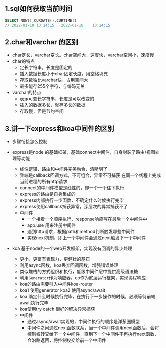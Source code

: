 ## 1.sql如何获取当前时间
```sql
SELECT NOW(),CURDATE(),CURTIME()
// 2022-01-18 13:14:15   2022-01-18    13:14:15
```
## 2.char和varchar 的区别
- char定长，varchar变长。char空间大，速度快，varchar空间小，速度慢
- char的特点
  - 定长字符串，长度是固定的
  - 插入数据长度小于char固定长度，用空格填充
  - 存取数独比varchar快，占用空间大
  - 最多能存255个字符，与编码无关
- varchar的特点
  - 表示可变长字符串，长度是可以改变的
  - 插入的数据多长，就存多长的数据
  - 存取慢，但是节约空间
## 3.讲一下express和koa中间件的区别
- 步骤衔接怎么控制

- express是node 的基础框架，基础connect中间件，自身封装了路由/视图处理等功能
  - 线性逻辑，路由和中间件完美融合，清晰明了
  - 弊端是callback回调方式，不可组合，异常不可捕获 在同一个线程上完成当前进程的所有http请求
  - connect的中间件模型是线性的，即一个一个往下执行
  - express的路由是自身集成的
  - express内部执行一步函数，不确定什么时候执行完毕
  - express使用callback捕获异常，深层次的异常捕获不了
  - 中间件
    - 一个接着一个顺序执行，response响应写在最后一个中间件中
    - app.use 用来注册中间件
    - 遇到http请求，根据path和method判断触发哪些中间件
    - 实现next机制，即上一个中间件会通过next触发下一个中间件
- koa 基于node的一个web开发框架，实现没有回调的异步处理
  - 更小，更富有表现力，更健壮的基石
  - 利用async函数，koa丢弃回调函数，增强错误处理
  - 类似堆栈的方式组织和执行，低级中间件层中提供高级语法糖
  - 利用`Generator`作为响应器，co作为底层运行框架，实现协程响应
  - koa的路由需要引入中间件koa-router
  - koa1 使用generator koa2 使用async/await
  - koa 确定什么时候执行完毕，在执行下一步操作的时候，必须等待前端await执行完毕
  - koa使用try catch 很好的解决异常捕获
  - 中间件
    - 通过async/await实现的，中间件执行的顺序是洋葱圈模型
    - 中间件之间通过next函数联系，当一个中间件调用next函数后，会将控制权转交给下一个中间件，直到下一个中间件不再执行next函数，会沿路返回，将控制权交给前一个中间件